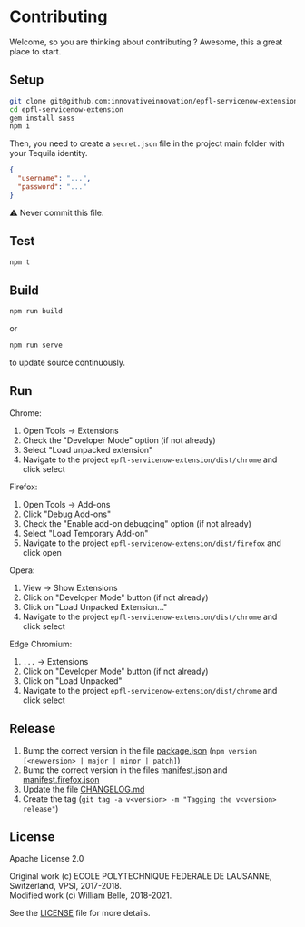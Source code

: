Contributing
============

Welcome, so you are thinking about contributing ?
Awesome, this a great place to start.

Setup
-----

```bash
git clone git@github.com:innovativeinnovation/epfl-servicenow-extension.git
cd epfl-servicenow-extension
gem install sass
npm i
```

Then, you need to create a `secret.json` file in the project main folder with
your Tequila identity.

```json
{
  "username": "...",
  "password": "..."
}
```

:warning: Never commit this file.

Test
----

```bash
npm t
```

Build
-----

```bash
npm run build
```

or

```bash
npm run serve
```

to update source continuously.

Run
---

Chrome:

  1. Open Tools -> Extensions
  2. Check the "Developer Mode" option (if not already)
  3. Select "Load unpacked extension"
  4. Navigate to the project `epfl-servicenow-extension/dist/chrome` and click
     select

Firefox:

  1. Open Tools -> Add-ons
  2. Click "Debug Add-ons"
  3. Check the "Enable add-on debugging" option (if not already)
  4. Select "Load Temporary Add-on"
  5. Navigate to the project `epfl-servicenow-extension/dist/firefox` and
     click open

Opera:

  1. View -> Show Extensions
  2. Click on "Developer Mode" button (if not already)
  3. Click on "Load Unpacked Extension..."
  4. Navigate to the project `epfl-servicenow-extension/dist/chrome` and
     click select

Edge Chromium:

  1. `...` -> Extensions
  2. Click on "Developer Mode" button (if not already)
  3. Click on "Load Unpacked"
  4. Navigate to the project `epfl-servicenow-extension/dist/chrome` and
     click select

Release
-------

  1. Bump the correct version in the file [package.json](package.json)
     (`npm version [<newversion> | major | minor | patch]`)
  2. Bump the correct version in the files [manifest.json](src/manifest.json)
     and [manifest.firefox.json](src/manifest.firefox.json)
  3. Update the file [CHANGELOG.md](CHANGELOG.md)
  4. Create the tag (`git tag -a v<version> -m "Tagging the v<version> release"`)

License
-------

Apache License 2.0

Original work (c) ECOLE POLYTECHNIQUE FEDERALE DE LAUSANNE, Switzerland, VPSI, 2017-2018.  
Modified work (c) William Belle, 2018-2021.

See the [LICENSE](LICENSE) file for more details.
